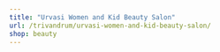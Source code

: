 ```yaml
---
title: "Urvasi Women and Kid Beauty Salon"
url: /trivandrum/urvasi-women-and-kid-beauty-salon/
shop: beauty
---
```

